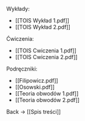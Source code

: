 Wykłady:
- [[TOIS Wykład 1.pdf]]
- [[TOIS Wykład 2.pdf]]

Ćwiczenia:
- [[TOIS Cwiczenia 1.pdf]]
- [[TOIS Cwiczenia 2.pdf]]

Podręczniki:
- [[Filipowicz.pdf]]
- [[Osowski.pdf]]
- [[Teoria obwodów 1.pdf]]
- [[Teoria obwodów 2.pdf]]

Back -> [[Spis treści]]